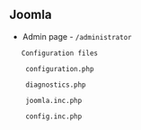 ## Joomla

 

-   Admin page - `/administrator`
    

```
   Configuration files
    
    configuration.php
    
    diagnostics.php
    
    joomla.inc.php
    
    config.inc.php